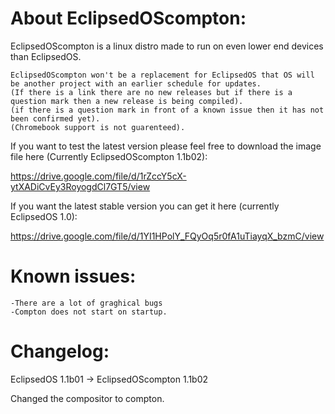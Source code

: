 # **About EclipsedOScompton:**


EclipsedOScompton is a linux distro made to run on even lower end devices than EclipsedOS.

    EclipsedOScompton won't be a replacement for EclipsedOS that OS will be another project with an earlier schedule for updates.
    (If there is a link there are no new releases but if there is a question mark then a new release is being compiled).
    (if there is a question mark in front of a known issue then it has not been confirmed yet).
    (Chromebook support is not guarenteed).

If you want to test the latest version please feel free to download the image file here (Currently EclipsedOScompton 1.1b02):
    
https://drive.google.com/file/d/1rZccY5cX-ytXADiCvEy3RoyogdCl7GT5/view

If you want the latest stable version you can get it here (currently EclipsedOS 1.0):

https://drive.google.com/file/d/1YI1HPolY_FQyOq5r0fA1uTiayqX_bzmC/view

# Known issues:

    -There are a lot of graghical bugs
    -Compton does not start on startup.

# Changelog:

EclipsedOS 1.1b01 -> EclipsedOScompton 1.1b02

Changed the compositor to compton.
